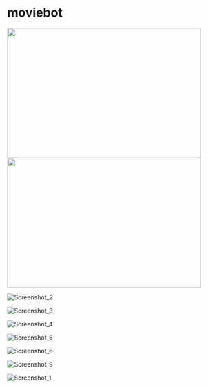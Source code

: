 # moviebot
<img src="https://user-images.githubusercontent.com/99737165/230449653-d7aaa3a1-a268-43ad-80ec-2603c20adce1.png" height=300px width=450px>
<img src="https://user-images.githubusercontent.com/99737165/230449707-de666441-ac8c-4322-96d6-410f705df055.png" height=300px width=450px>



![Screenshot_2]()


![Screenshot_3](https://user-images.githubusercontent.com/99737165/230449728-60561f57-d563-450f-b6f5-c00240a8e7b4.png)

![Screenshot_4](https://user-images.githubusercontent.com/99737165/230449731-5097c3fd-03d9-45d2-808c-3c7df9c6e8c8.png)

![Screenshot_5](https://user-images.githubusercontent.com/99737165/230449738-e383db04-2498-474a-a8bb-735d0d9d042c.png)

![Screenshot_6](https://user-images.githubusercontent.com/99737165/230449760-8aa4d65e-0cf4-43f8-aac1-db276df5dbf1.png)

![Screenshot_9](https://user-images.githubusercontent.com/99737165/230449803-42ff68a0-1ea7-4bc1-baa7-7c68ef5e1282.png)

![Screenshot_1](https://user-images.githubusercontent.com/99737165/230449851-c95395b8-daa5-4d7c-b5fe-a400cfa588ae.png)
